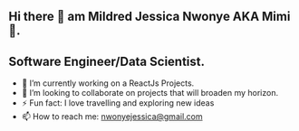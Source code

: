 
 ##   Hi there 👋 am Mildred Jessica Nwonye AKA Mimi :hugs:.


  ##   Software Engineer/Data Scientist.

- 🔭 I’m currently working on a ReactJs Projects.
- 👯 I’m looking to collaborate on projects that will broaden my horizon.
- ⚡ Fun fact: I love travelling and exploring new ideas
- 📫 How to reach me: nwonyejessica@gmail.com

<!--
**MildredJessica/MildredJessica** is a ✨ _special_ ✨ repository because its `README.md` (this file) appears on your GitHub profile.

Here are some ideas to get you started:

- 🔭 I’m currently working on ...
- 🌱 I’m currently learning ...
- 👯 I’m looking to collaborate on ...
- 🤔 I’m looking for help with ...
- 💬 Ask me about ...
- 📫 How to reach me: ...
- 😄 Pronouns: ...
- ⚡ Fun fact: ...
-->

